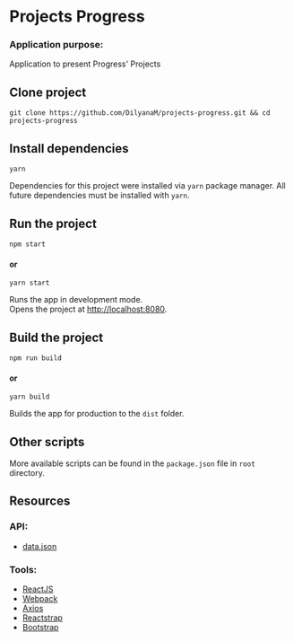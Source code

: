 # Projects Progress

### Application purpose:
Application to present Progress' Projects

## Clone project

```
git clone https://github.com/DilyanaM/projects-progress.git && cd projects-progress
```

## Install dependencies

```
yarn
```

Dependencies for this project were installed via `yarn` package manager. All future dependencies must be installed with `yarn`.

## Run the project

```
npm start
```
#### or
```
yarn start
```

Runs the app in development mode.<br>
Opens the project at [http://localhost:8080](http://localhost:8080).

## Build the project

```
npm run build
```
#### or
```
yarn build
```

Builds the app for production to the `dist` folder.<br>

## Other scripts

More available scripts can be found in the `package.json` file in `root` directory.

## Resources

### API:
- [data.json](https://gist.githubusercontent.com/elena-gancheva/e2af742be620fefa0b0d81e36f7cd66c/raw/1407c899e0a1baca8cd9564f6d9668fd7e8909a6/data.json)

### Tools:
- [ReactJS](https://reactjs.org/)
- [Webpack](https://webpack.js.org/)
- [Axios](https://github.com/axios/axios)
- [Reactstrap](https://reactstrap.github.io/)
- [Bootstrap](https://getbootstrap.com/)
